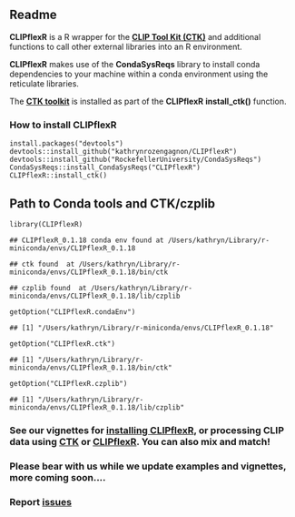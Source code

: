 Readme
------

**CLIPflexR** is a R wrapper for the [**CLIP Tool Kit
(CTK)**](https://zhanglab.c2b2.columbia.edu/index.php/CTK_Documentation)
and additional functions to call other external libraries into an R
environment.

**CLIPflexR** makes use of the **CondaSysReqs** library to install conda
dependencies to your machine within a conda environment using the
reticulate libraries.

The [**CTK
toolkit**](https://zhanglab.c2b2.columbia.edu/index.php/CTK_Documentation)
is installed as part of the **CLIPflexR** **install\_ctk()** function.

### How to install CLIPflexR

    install.packages("devtools")
    devtools::install_github("kathrynrozengagnon/CLIPflexR")
    devtools::install_github("RockefellerUniversity/CondaSysReqs")
    CondaSysReqs::install_CondaSysReqs("CLIPflexR")
    CLIPflexR::install_ctk()

Path to Conda tools and CTK/czplib
----------------------------------

    library(CLIPflexR)

    ## CLIPflexR_0.1.18 conda env found at /Users/kathryn/Library/r-miniconda/envs/CLIPflexR_0.1.18

    ## ctk found  at /Users/kathryn/Library/r-miniconda/envs/CLIPflexR_0.1.18/bin/ctk

    ## czplib found  at /Users/kathryn/Library/r-miniconda/envs/CLIPflexR_0.1.18/lib/czplib

    getOption("CLIPflexR.condaEnv")

    ## [1] "/Users/kathryn/Library/r-miniconda/envs/CLIPflexR_0.1.18"

    getOption("CLIPflexR.ctk")

    ## [1] "/Users/kathryn/Library/r-miniconda/envs/CLIPflexR_0.1.18/bin/ctk"

    getOption("CLIPflexR.czplib")

    ## [1] "/Users/kathryn/Library/r-miniconda/envs/CLIPflexR_0.1.18/lib/czplib"

### See our vignettes for [installing CLIPflexR](https://kathrynrozengagnon.github.io/CLIPflexR/articles/Processing_to_matrix.html/installCliPR.html), or processing CLIP data using [CTK](https://kathrynrozengagnon.github.io/CLIPflexR/articles/StandardandBrdU_Processing_CTK.html) or [CLIPflexR](https://kathrynrozengagnon.github.io/CLIPflexR/articles/Processing_to_matrix.html). You can also mix and match!

### Please bear with us while we update examples and vignettes, more coming soon....

### Report [issues](https://github.com/kathrynrozengagnon/CLIPflexR/issues)
